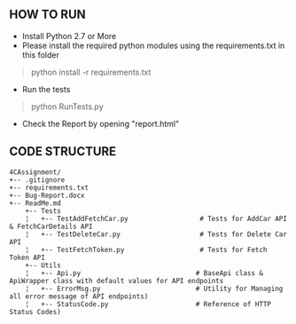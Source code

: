 ## HOW TO RUN
* Install Python 2.7 or More
* Please install the required python modules using the requirements.txt in this folder
> python install -r requirements.txt
* Run the tests
> python RunTests.py
* Check the Report by opening "report.html"



## CODE STRUCTURE

```
4CAssignment/
+-- .gitignore
+-- requirements.txt
+-- Bug-Report.docx
+-- ReadMe.md
    +-- Tests
    ¦   +-- TestAddFetchCar.py                  # Tests for AddCar API & FetchCarDetails API
    ¦   +-- TestDeleteCar.py                    # Tests for Delete Car API
    ¦   +-- TestFetchToken.py                   # Tests for Fetch Token API
    +-- Utils
    ¦   +-- Api.py                             # BaseApi class & ApiWrapper class with default values for API endpoints
    ¦   +-- ErrorMsg.py                        # Utility for Managing all error message of API endpoints)
    ¦   +-- StatusCode.py                      # Reference of HTTP Status Codes)